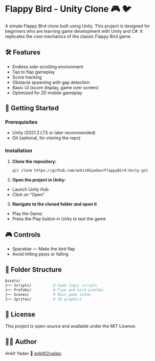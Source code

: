 # Flappy Bird - Unity Clone 🎮 🐦   
    
A simple Flappy Bird clone built using Unity. This project is designed for beginners who are learning game development with Unity and C#. It replicates the core mechanics of the classic Flappy Bird game.
  
## 🛠️ Features
 
- Endless side-scrolling environment 
- Tap to flap gameplay
- Score tracking
- Obstacle spawning with gap detection
- Basic UI (score display, game over screen)
- Optimized for 2D mobile gameplay

## 🚀 Getting Started

### Prerequisites

- Unity (2021.3 LTS or later recommended)
- Git (optional, for cloning the repo)  

### Installation

1. **Clone the repository:**
   ```bash
   git clone https://github.com/ankit02yadav/FlappyBird-Unity.git
   ```
2. **Open the project in Unity:**   
  - Launch Unity Hub
  - Click on "Open"
3. **Navigate to the cloned folder and open it**
  - Play the Game:
  - Press the Play button in Unity to test the game
## 🎮 Controls
  - Spacebar — Make the bird flap
  - Avoid hitting pipes or falling
## 📁 Folder Structure
  ```bash
  Assets/
  ├── Scripts/          # Game logic scripts
  ├── Prefabs/          # Pipe and bird prefabs
  ├── Scenes/           # Main game scene
  ├── Sprites/          # 2D graphics
  ```
## 📄 License
This project is open-source and available under the MIT License.

## 🙋‍♂️ Author
  Ankit Yadav
  🔗 [ankit02yadav](https://github.com/ankit02yadav)
